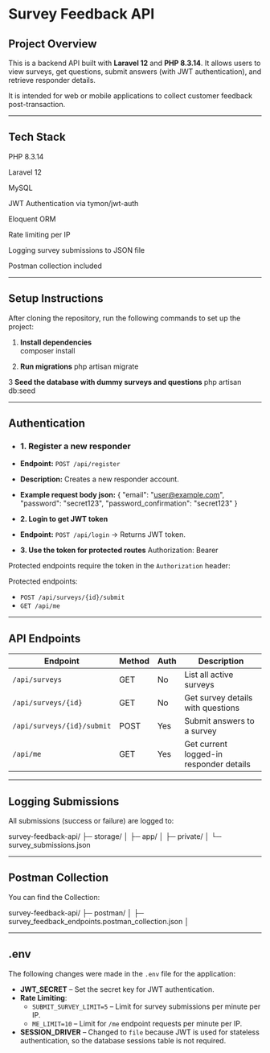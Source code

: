 # Survey Feedback API

## Project Overview

This is a backend API built with **Laravel 12** and **PHP 8.3.14**. It allows users to view surveys, get questions, submit answers (with JWT authentication), and retrieve responder details.

It is intended for web or mobile applications to collect customer feedback post-transaction.

---

## Tech Stack

PHP 8.3.14

Laravel 12

MySQL

JWT Authentication via tymon/jwt-auth

Eloquent ORM

Rate limiting per IP

Logging survey submissions to JSON file

Postman collection included

---

## Setup Instructions

After cloning the repository, run the following commands to set up the project:

1. **Install dependencies**  
   composer install

2. **Run migrations**
   php artisan migrate

3 **Seed the database with dummy surveys and questions**
php artisan db:seed

---

## Authentication

-   ### 1. Register a new responder

-   **Endpoint:** `POST /api/register`
-   **Description:** Creates a new responder account.
-   **Example request body json:**
    {
    "email": "user@example.com",
    "password": "secret123",
    "password_confirmation": "secret123"
    }

-   **2. Login to get JWT token**
-   **Endpoint:** `POST /api/login` → Returns JWT token.

-   **3. Use the token for protected routes**
    Authorization: Bearer <your-jwt-token>

Protected endpoints require the token in the `Authorization` header:

Protected endpoints:

-   `POST /api/surveys/{id}/submit`
-   `GET /api/me`

---

## API Endpoints

| Endpoint                   | Method | Auth | Description                             |
| -------------------------- | ------ | ---- | --------------------------------------- |
| `/api/surveys`             | GET    | No   | List all active surveys                 |
| `/api/surveys/{id}`        | GET    | No   | Get survey details with questions       |
| `/api/surveys/{id}/submit` | POST   | Yes  | Submit answers to a survey              |
| `/api/me`                  | GET    | Yes  | Get current logged-in responder details |

---

## Logging Submissions

All submissions (success or failure) are logged to:

survey-feedback-api/
├─ storage/
│ ├─ app/
│ ├─ private/
│ └─ survey_submissions.json

---

## Postman Collection

You can find the Collection:

survey-feedback-api/
├─ postman/
│ ├─ survey_feedback_endpoints.postman_collection.json
│

---

## .env

The following changes were made in the `.env` file for the application:

-   **JWT_SECRET** – Set the secret key for JWT authentication.
-   **Rate Limiting**:
    -   `SUBMIT_SURVEY_LIMIT=5` – Limit for survey submissions per minute per IP.
    -   `ME_LIMIT=10` – Limit for `/me` endpoint requests per minute per IP.
-   **SESSION_DRIVER** – Changed to `file` because JWT is used for stateless authentication, so the database sessions table is not required.
